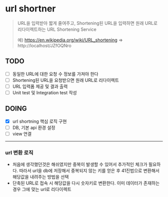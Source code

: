 # url  shortner

> URL을 입력받아 짧게 줄여주고, Shortening된 URL을 입력하면 원래 URL로 리다이렉트하는 URL Shortening Service
> 
> 예) https://en.wikipedia.org/wiki/URL_shortening => http://localhost/JZfOQNro

## TODO
- [ ] 동일한 URL에 대한 요청 수 정보를 가져야 한다
- [ ] Shortening된 URL을 요청받으면 원래 URL로 리다이렉트
- [ ] URL 입력폼 제공 및 결과 출력 
- [ ] Unit test 및 Integration test 작성

## DOING
- [x] url shortning 핵심 로직 구현
- [ ] DB, 기본 api 환경 설정
- [ ] view 연결

---

### url 변환 로직
- 처음에 생각했던것은 해쉬였지만 중복이 발생할 수 있어서 추가적인 체크가 필요하다. 따라서 url을 db에 저장해서 중복되지 않는 키를 얻은 후 41진법으로 변환해서 해당값을 내려주는 방법을 선택
- 단축된 URL로 접속 시 해당값을 다시 숫자키로 변환한다. 이미 데이터가 존재하는 경우 그에 맞는 url로 리다이렉트